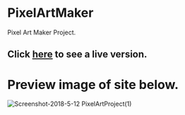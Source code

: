 # PixelArtMaker
Pixel Art Maker Project. 

## Click [here](https://lestec.github.io/Coursera-full-stackPt2/) to see a live version. 

# Preview image of site below.
![Screenshot-2018-5-12 PixelArtProject(1)](https://user-images.githubusercontent.com/20157374/90944208-2f095700-e3d2-11ea-8889-445d273b71bf.jpg)
